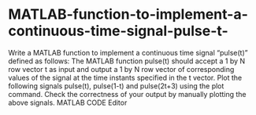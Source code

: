 # MATLAB-function-to-implement-a-continuous-time-signal-pulse-t-
Write a MATLAB function to implement a continuous time signal “pulse(t)” defined as follows:  The MATLAB function pulse(t) should accept a 1 by N row vector t as input and output a 1 by N row vector of corresponding values of the signal at the time instants specified in the t vector. Plot the following signals pulse(t), pulse(1-t) and pulse(2t+3) using the plot command. Check the correctness of your output by manually plotting the above signals. MATLAB CODE Editor
